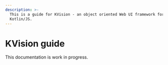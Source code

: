 ```yaml
---
description: >-
  This is a guide for KVision - an object oriented Web UI framework for
  Kotlin/JS.
---
```


# KVision guide

This documentation is work in progress.

